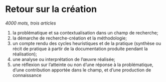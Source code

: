 # Retour sur la création

*4000 mots, trois articles*

1) la problématique et sa contextualisation dans un champ de recherche;
2) la démarche de recherche-création et la méthodologie;
3) un compte rendu des cycles heuristiques et de la pratique (synthèse ou récit
de pratique à partir de la documentation produite pendant la réalisation);
4) une analyse ou interprétation de l’œuvre réalisée;
5) une réflexion sur l’atteinte ou non d’une réponse à la problématique, d’une
contribution apportée dans le champ, et d’une production de connaissance